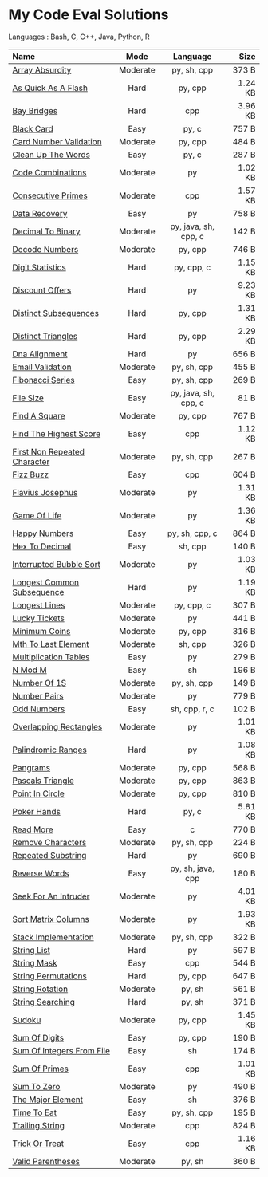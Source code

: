 # My Code Eval Solutions
Languages : Bash, C, C++, Java, Python, R

Name  | Mode | Language | Size
:--|:-:|:-:|--:
[Array Absurdity](02-moderate/array_absurdity) | Moderate | py, sh, cpp | 373 B 
[As Quick As A Flash](01-hard/as_quick_as_a_flash) | Hard | py, cpp | 1.24 KB 
[Bay Bridges](01-hard/bay_bridges) | Hard | cpp | 3.96 KB 
[Black Card](03-easy/black_card) | Easy | py, c | 757 B 
[Card Number Validation](02-moderate/card_number_validation) | Moderate | py, cpp | 484 B 
[Clean Up The Words](03-easy/clean_up_the_words) | Easy | py, c | 287 B 
[Code Combinations](02-moderate/code_combinations) | Moderate | py | 1.02 KB 
[Consecutive Primes](02-moderate/consecutive_primes) | Moderate | cpp | 1.57 KB 
[Data Recovery](03-easy/data_recovery) | Easy | py | 758 B 
[Decimal To Binary](02-moderate/decimal_to_binary) | Moderate | py, java, sh, cpp, c | 142 B 
[Decode Numbers](02-moderate/decode_numbers) | Moderate | py, cpp | 746 B 
[Digit Statistics](01-hard/digit_statistics) | Hard | py, cpp, c | 1.15 KB 
[Discount Offers](01-hard/discount_offers) | Hard | py | 9.23 KB 
[Distinct Subsequences](01-hard/distinct_subsequences) | Hard | py, cpp | 1.31 KB 
[Distinct Triangles](01-hard/distinct_triangles) | Hard | py, cpp | 2.29 KB 
[Dna Alignment](01-hard/dna_alignment) | Hard | py | 656 B 
[Email Validation](02-moderate/email_validation) | Moderate | py, sh, cpp | 455 B 
[Fibonacci Series](03-easy/fibonacci_series) | Easy | py, sh, cpp | 269 B 
[File Size](03-easy/file_size) | Easy | py, java, sh, cpp, c | 81 B 
[Find A Square](02-moderate/find_a_square) | Moderate | py, cpp | 767 B 
[Find The Highest Score](03-easy/find_the_highest_score) | Easy | cpp | 1.12 KB 
[First Non Repeated Character](02-moderate/first_non-repeated_character) | Moderate | py, sh, cpp | 267 B 
[Fizz Buzz](03-easy/fizz_buzz) | Easy | cpp | 604 B 
[Flavius Josephus](02-moderate/flavius_josephus) | Moderate | py | 1.31 KB 
[Game Of Life](02-moderate/game_of_life) | Moderate | py | 1.36 KB 
[Happy Numbers](03-easy/happy_numbers) | Easy | py, sh, cpp, c | 864 B 
[Hex To Decimal](03-easy/hex_to_decimal) | Easy | sh, cpp | 140 B 
[Interrupted Bubble Sort](02-moderate/interrupted_bubble_sort) | Moderate | py | 1.03 KB 
[Longest Common Subsequence](01-hard/longest_common_subsequence) | Hard | py | 1.19 KB 
[Longest Lines](02-moderate/longest_lines) | Moderate | py, cpp, c | 307 B 
[Lucky Tickets](02-moderate/lucky_tickets) | Moderate | py | 441 B 
[Minimum Coins](02-moderate/minimum_coins) | Moderate | py, cpp | 316 B 
[Mth To Last Element](02-moderate/mth_to_last_element) | Moderate | sh, cpp | 326 B 
[Multiplication Tables](03-easy/multiplication_tables) | Easy | py | 279 B 
[N Mod M](03-easy/n_mod_m) | Easy | sh | 196 B 
[Number Of 1S](02-moderate/number_of_1s) | Moderate | py, sh, cpp | 149 B 
[Number Pairs](02-moderate/number_pairs) | Moderate | py | 779 B 
[Odd Numbers](03-easy/odd_numbers) | Easy | sh, cpp, r, c | 102 B 
[Overlapping Rectangles](02-moderate/overlapping_rectangles) | Moderate | py | 1.01 KB 
[Palindromic Ranges](01-hard/palindromic_ranges) | Hard | py | 1.08 KB 
[Pangrams](02-moderate/pangrams) | Moderate | py, cpp | 568 B 
[Pascals Triangle](02-moderate/pascals_triangle) | Moderate | py, cpp | 863 B 
[Point In Circle](02-moderate/point_in_circle) | Moderate | py, cpp | 810 B 
[Poker Hands](01-hard/poker_hands) | Hard | py, c | 5.81 KB 
[Read More](03-easy/read_more) | Easy | c | 770 B 
[Remove Characters](02-moderate/remove_characters) | Moderate | py, sh, cpp | 224 B 
[Repeated Substring](01-hard/repeated_substring) | Hard | py | 690 B 
[Reverse Words](03-easy/reverse_words) | Easy | py, sh, java, cpp | 180 B 
[Seek For An Intruder](02-moderate/seek_for_an_intruder) | Moderate | py | 4.01 KB 
[Sort Matrix Columns](02-moderate/sort_matrix_columns) | Moderate | py | 1.93 KB 
[Stack Implementation](02-moderate/stack_implementation) | Moderate | py, sh, cpp | 322 B 
[String List](01-hard/string_list) | Hard | py | 597 B 
[String Mask](03-easy/string_mask) | Easy | cpp | 544 B 
[String Permutations](01-hard/string_permutations) | Hard | py, cpp | 647 B 
[String Rotation](02-moderate/string_rotation) | Moderate | py, sh | 561 B 
[String Searching](01-hard/string_searching) | Hard | py, sh | 371 B 
[Sudoku](02-moderate/sudoku) | Moderate | py, cpp | 1.45 KB 
[Sum Of Digits](03-easy/sum_of_digits) | Easy | py, cpp | 190 B 
[Sum Of Integers From File](03-easy/sum_of_integers_from_file) | Easy | sh | 174 B 
[Sum Of Primes](03-easy/sum_of_primes) | Easy | cpp | 1.01 KB 
[Sum To Zero](02-moderate/sum_to_zero) | Moderate | py | 490 B 
[The Major Element](03-easy/the_major_element) | Easy | sh | 376 B 
[Time To Eat](03-easy/time_to_eat) | Easy | py, sh, cpp | 195 B 
[Trailing String](02-moderate/trailing_string) | Moderate | cpp | 824 B 
[Trick Or Treat](03-easy/trick_or_treat) | Easy | cpp | 1.16 KB 
[Valid Parentheses](02-moderate/valid_parentheses) | Moderate | py, sh | 360 B 
